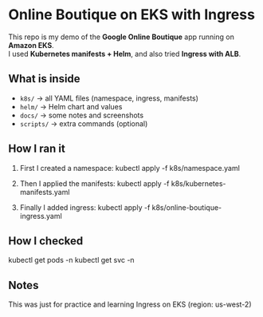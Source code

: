 # Online Boutique on EKS with Ingress

This repo is my demo of the **Google Online Boutique** app running on **Amazon EKS**.  
I used **Kubernetes manifests + Helm**, and also tried **Ingress with ALB**.


## What is inside
- `k8s/` → all YAML files (namespace, ingress, manifests)  
- `helm/` → Helm chart and values  
- `docs/` → some notes and screenshots  
- `scripts/` → extra commands (optional)  


## How I ran it
1. First I created a namespace:
   kubectl apply -f k8s/namespace.yaml

2. Then I applied the manifests:
  kubectl apply -f k8s/kubernetes-manifests.yaml

3. Finally I added ingress:
kubectl apply -f k8s/online-boutique-ingress.yaml

## How I checked
kubectl get pods -n <namespace>
kubectl get svc -n <namespace>


## Notes
This was just for practice and learning Ingress on EKS (region: us-west-2)

